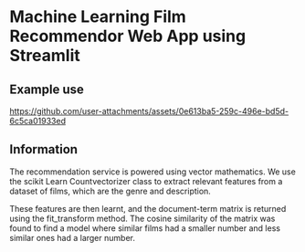 # Machine Learning Film Recommendor Web App using Streamlit 

## Example use 


https://github.com/user-attachments/assets/0e613ba5-259c-496e-bd5d-6c5ca01933ed


## Information 

The recommendation service is powered using vector mathematics. We use the scikit Learn Countvectorizer class to extract relevant features
from a dataset of films, which are the genre and description.

These features are then learnt, and the document-term matrix is returned using the fit_transform method. The cosine similarity of the matrix was 
found to find a model where similar films had a smaller number and less similar ones had a larger number.

